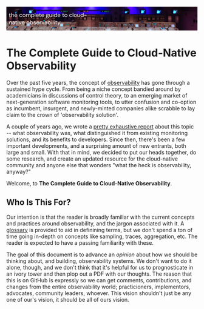 ![The Complete Guide to Cloud-Native Observability](./img/header.png)

<!-- TODO: Create 00 - Foreward header -->
# The Complete Guide to Cloud-Native Observability

Over the past five years, the concept of
[observability](https://lightstep.com/observability/) has gone through a
sustained hype cycle. From being a niche concept bandied around by academicians
in discussions of control theory, to an emerging market of next-generation
software monitoring tools, to utter confusion and co-option as incumbent,
insurgent, and newly-minted companies alike scrabble to lay claim to the crown
of 'observability solution'.

A couple of years ago, we wrote a [pretty exhaustive
report](https://go.lightstep.com/rs/260-KGM-472/images/observability-guide.pdf)
about this topic -- what observability was, what distinguished it from existing
monitoring solutions, and its benefits to developers. Since then, there's been a
few important developments, and a surprising amount of new entrants, both large
and small. With that in mind, we decided to put our heads together, do some
research, and create an updated resource for the cloud-native community and
anyone else that wonders "what the heck is observability, anyway?"

Welcome, to **The Complete Guide to Cloud-Native Observability**.

## Who Is This For?

Our intention is that the reader is broadly familiar with the current concepts
and practices around observability, and the jargon associated with it. A
[glossary](./glossary.md) is provided to aid in definining terms, but we don't
spend a ton of time going in-depth on concepts like sampling, traces,
aggregation, etc. The reader is expected to have a passing familiarity with
these.

The goal of this document is to advance an _opinion_ about how we should be
thinking about, and building, observability systems. We don't want to do it
alone, though, and we don't think that it's helpful for us to prognosticate in
an ivory tower and then plop out a PDF with our thoughts. The reason that this
is on GitHub is expressly so we can get comments, contributions, and changes
from the entire observability world; practicioners, implementors, advocates,
community leaders, whoever. This vision shouldn't just be any one of our's
vision, it should be all of ours vision.
